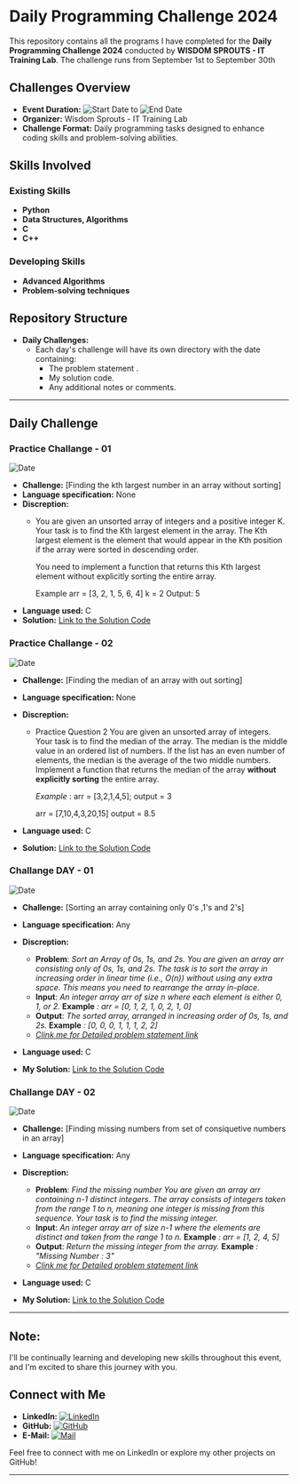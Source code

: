 # **Daily Programming Challenge 2024**

This repository contains all the programs I have completed for the **Daily Programming Challenge 2024** conducted by **WISDOM SPROUTS - IT Training Lab**. The challenge runs from September 1st to September 30th

## **Challenges Overview**
- **Event Duration:** ![Start Date](https://img.shields.io/badge/Start-September%201st%202024-brightgreen) to ![End Date](https://img.shields.io/badge/End-September%2030th%202024-red)
- **Organizer:** Wisdom Sprouts - IT Training Lab
- **Challenge Format:** Daily programming tasks designed to enhance coding skills and problem-solving abilities.


## **Skills Involved**
### **Existing Skills**
  - **Python**
  - **Data Structures, Algorithms**
  - **C**
  - **C++**

### **Developing Skills** 
  - **Advanced Algorithms**
  - **Problem-solving techniques**

## **Repository Structure**
- **Daily Challenges:**
  - Each day's challenge will have its own directory with the date containing:
    - The problem statement .
    - My solution code.
    - Any additional notes or comments.


---
## **Daily Challenge**
### **Practice Challange - 01**
![Date](https://img.shields.io/badge/01-September%201st%202024-brightgreen)
- **Challenge:** [Finding the kth largest number in an array without sorting]
- **Language specification:** None
- **Discreption:**
    - You are given an unsorted array of integers and a positive integer K.     Your task is to find the Kth largest element in the array. The Kth largest element is the element that would appear in the Kth position if the array were sorted in descending order.

        You need to implement a function that returns this Kth largest element without explicitly sorting the entire array.

        Example
        arr = [3, 2, 1, 5, 6, 4]
        k = 2
        Output: 5
- **Language used:** C
- **Solution:** [Link to the Solution Code](./01-09-2024/kth_largest_el_in_array.c)

### **Practice Challange - 02**
![Date](https://img.shields.io/badge/02-September%203rd%202024-brightgreen)
- **Challenge:** [Finding the median of an array with out sorting]
- **Language specification:** None
- **Discreption:**
    - Practice Question 2
      You are given an unsorted array of integers. 
      Your task is to find the median of the array. 
      The median is the middle value in an ordered list of numbers. 
      If the list has an even number of elements, the median is the average of the two middle numbers.
      Implement a function that returns the median of the array **without explicitly sorting** the entire array.

      *Example* :
        arr = [3,2,1,4,5];
        output = 3

        arr = [7,10,4,3,20,15]
        output = 8.5  
        
- **Language used:** C
- **Solution:** [Link to the Solution Code](./03-09-2024/Median.c)

### **Challange DAY - 01**
![Date](https://img.shields.io/badge/03-September%209th%202024-brightgreen)
- **Challenge:** [Sorting an array containing only 0's ,1's and 2's]
- **Language specification:** Any
- **Discreption:**
    - **Problem**: *Sort an Array of 0s, 1s, and 2s.*
      *You are given an array arr consisting only of 0s, 1s, and 2s. The task is to sort    the array in increasing order in linear time (i.e., O(n)) without using any extra space.*
      *This means you need to rearrange the array in-place.*
    - **Input**:
      *An integer array arr of size n where each element is either 0, 1, or 2.*
      **Example** *: arr = [0, 1, 2, 1, 0, 2, 1, 0]*
    - **Output**:
        *The sorted array, arranged in increasing order of 0s, 1s, and 2s.*
        **Example** *: [0, 0, 0, 1, 1, 1, 2, 2]*
    - [*Clink me for Detailed problem statement link*](https://docs.google.com/document/d/1zulQT5UscxDgFheelTx8luFiIl7jarUzpjIMcSWFOV0/edit?usp=sharing) 
    

- **Language used:** C
- **My Solution:** [Link to the Solution Code](./DAY-1_09-09-2024/insertion_sort.c)
  
### **Challange DAY - 02**
![Date](https://img.shields.io/badge/04-September%2010th%202024-brightgreen)
- **Challenge:** [Finding missing numbers from set of consiquetive numbers in an array]
- **Language specification:** Any
- **Discreption:**
    - **Problem**: *Find the missing number*
          *You are given an array arr containing n-1 distinct integers. The array consists of integers taken from the range 1 to n, meaning one integer is missing from this sequence.            Your task is to find the missing integer.*
    - **Input**:
      *An integer array arr of size n-1 where the elements are distinct and taken from the range 1 to n.*
      **Example** *: arr = [1, 2, 4, 5]*
    - **Output**:
        *Return the missing integer from the array.*
        **Example** *: "Missing Number : 3"*
    - [*Clink me for Detailed problem statement link*](https://docs.google.com/document/d/1C5MrTIn13JTzcEGD5QnNK1jzPlXAcZJ_Q_uCpJOVUAI/edit?usp=sharing) 
    

- **Language used:** C
- **My Solution:** [Link to the Solution Code](DAY-2_10-09-2024/number_in_array.c)
---

## **Note:**
I'll be continually learning and developing new skills throughout this event, and I'm excited to share this journey with you.

## **Connect with Me**
- **LinkedIn:** [![LinkedIn](https://img.shields.io/badge/LinkedIn-Profile-blue)](https://www.linkedin.com/in/parthiv-kumar-nikku-a9313a25a?lipi=urn%3Ali%3Apage%3Ad_flagship3_profile_view_base_contact_details%3Bg37Owrd4Qf6%2Bx21Dm%2Fmymw%3D%3D)
- **GitHub:** [![GitHub](https://img.shields.io/badge/GitHub-Profile-yellow)](https://github.com/parthivkumarnikku)
- **E-Mail:** [![Mail](https://img.shields.io/badge/Email-Id-orange)](parthivkumarnikku@gmail.com)

Feel free to connect with me on LinkedIn or explore my other projects on GitHub!

---
